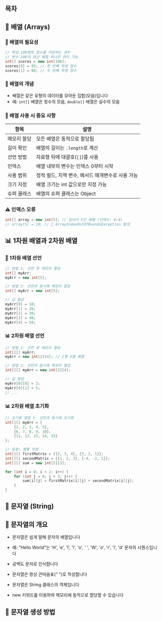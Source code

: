 ## 목차
## 🔢 배열 (Arrays)
### 📌 배열의 필요성
```java
// 학생 100명의 점수를 저장하는 경우
// 변수 100개 대신 배열 하나로 관리 가능
int[] scores = new int[100];
scores[0] = 95; // 첫 번째 학생 점수
scores[1] = 88; // 두 번째 학생 점수
```
### 📌 배열의 개념
- 배열은 같은 유형의 데이터를 모아둔 집합(모음)입니다
- 예: `int[]` 배열은 정수의 모음, `double[]` 배열은 실수의 모음
### 🔑 배열 사용 시 중요 사항

|항목|설명|
|---|---|
|메모리 할당|모든 배열은 동적으로 할당됨|
|길이 확인|배열의 길이는 `.length`로 계산|
|선언 방법|자료형 뒤에 대괄호(`[]`)를 사용|
|인덱스|배열 내부의 변수는 인덱스 0부터 시작|
|사용 범위|정적 필드, 지역 변수, 메서드 매개변수로 사용 가능|
|크기 지정|배열 크기는 int 값으로만 지정 가능|
|슈퍼 클래스|배열의 슈퍼 클래스는 Object|
### ⚠️ 인덱스 오류
```java
int[] array = new int[5]; // 길이가 5인 배열 (인덱스: 0~4)
// array[5] = 10; // 🚨 ArrayIndexOutOfBoundsException 발생
```
## 📊 1차원 배열과 2차원 배열
### 📌 1차원 배열 선언
```java
// 방법 1: 선언 후 메모리 할당
int[] myArr;
myArr = new int[5];

// 방법 2: 선언과 동시에 메모리 할당
int[] myArr = new int[5];

// 값 할당
myArr[0] = 10;
myArr[1] = 20;
myArr[2] = 30;
myArr[3] = 40;
myArr[4] = 50;
```
### 📊 2차원 배열 선언
```java
// 방법 1: 선언 후 메모리 할당
int[][] myArr;
myArr = new int[2][4]; // 2행 4열 배열

// 방법 2: 선언과 동시에 메모리 할당
int[][] myArr = new int[2][4];

// 값 할당
myArr[0][0] = 2;
myArr[0][1] = 5;
// ...
```
### 📊 2차원 배열 초기화
```java
// 초기화 방법 1: 선언과 동시에 초기화
int[][] myArr = {
    {1, 2, 3, 4, 5},
    {6, 7, 8, 9, 10},
    {11, 12, 13, 14, 15}
};

// 응용: 행렬 덧셈
int[][] firstMatrix = {{2, 3, 4}, {3, 2, 1}};
int[][] secondMatrix = {{1, 2, 3}, {-4, -2, 1}};
int[][] sum = new int[2][3];

for (int i = 0; i < 2; i++) {
    for (int j = 0; j < 3; j++) {
        sum[i][j] = firstMatrix[i][j] + secondMatrix[i][j];
    }
}
```
## 📝 문자열 (String)

## 📌 문자열의 개요

- 문자열은 쉽게 말해 문자의 배열입니다
    
- 예: "Hello World"는 'H', 'e', 'l', 'l', 'o', ' ', 'W', 'o', 'r', 'l', 'd' 문자의 시퀀스입니다
    
- 공백도 문자로 인식합니다
    
- 문자열은 항상 큰따옴표(" ")로 작성합니다
    
- 문자열은 String 클래스의 객체입니다
    
- new 키워드를 이용하여 메모리에 동적으로 할당할 수 있습니다
    

## 📌 문자열 생성 방법
